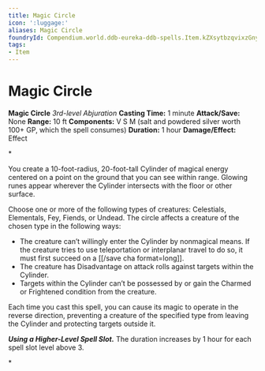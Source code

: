 ```yaml
---
title: Magic Circle
icon: ':luggage:'
aliases: Magic Circle
foundryId: Compendium.world.ddb-eureka-ddb-spells.Item.kZXsytbzqvixzGny
tags:
- Item
---
```


# Magic Circle

**Magic Circle**
_3rd-level Abjuration_
**Casting Time:** 1 minute
**Attack/Save:** None
**Range:** 10 ft
**Components:** V S M (salt and powdered silver worth 100+ GP, which the spell consumes)
**Duration:** 1 hour
**Damage/Effect:** Effect

*<p>You create a 10-foot-radius, 20-foot-tall Cylinder of magical energy centered on a point on the ground that you can see within range. Glowing runes appear wherever the Cylinder intersects with the floor or other surface.

Choose one or more of the following types of creatures: Celestials, Elementals, Fey, Fiends, or Undead. The circle affects a creature of the chosen type in the following ways:</p>
* The creature can’t willingly enter the Cylinder by nonmagical means. If the creature tries to use teleportation or interplanar travel to do so, it must first succeed on a [[/save cha format=long]].
* The creature has Disadvantage on attack rolls against targets within the Cylinder.
* Targets within the Cylinder can’t be possessed by or gain the Charmed or Frightened condition from the creature.

<p>Each time you cast this spell, you can cause its magic to operate in the reverse direction, preventing a creature of the specified type from leaving the Cylinder and protecting targets outside it.

***Using a Higher-Level Spell Slot.*** The duration increases by 1 hour for each spell slot level above 3.</p>*